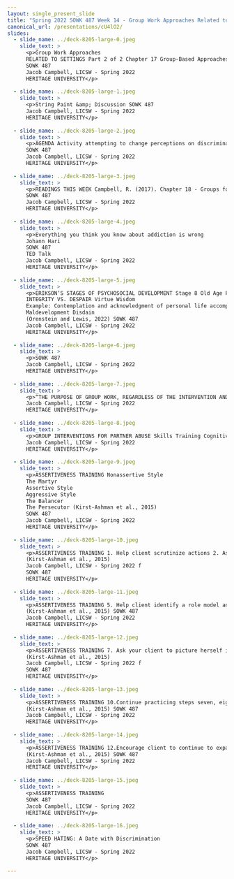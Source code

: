 ```yaml
---
layout: single_present_slide
title: "Spring 2022 SOWK 487 Week 14 - Group Work Approaches Related to Setting II"
canonical_url: /presentations/cU4lO2/
slides:
  - slide_name: ../deck-8205-large-0.jpeg
    slide_text: >
      <p>Group Work Approaches
      RELATED TO SETTINGS Part 2 of 2 Chapter 17 Group-Based Approaches to Preventing Adolescent Substance Abuse: The State of Social Work Science Chapter 18 Groups for older adults Chapter 20 Group Interventions for Partner Abuse
      SOWK 487
      Jacob Campbell, LICSW - Spring 2022
      HERITAGE UNIVERSITY</p>
      
  - slide_name: ../deck-8205-large-1.jpeg
    slide_text: >
      <p>String Paint &amp; Discussion SOWK 487
      Jacob Campbell, LICSW - Spring 2022
      HERITAGE UNIVERSITY</p>
      
  - slide_name: ../deck-8205-large-2.jpeg
    slide_text: >
      <p>AGENDA Activity attempting to change perceptions on discrimination TED Talk about substance abuse Thoughts about developmental process with older adults Group interventions for partner abuse
      SOWK 487
      Jacob Campbell, LICSW - Spring 2022
      HERITAGE UNIVERSITY</p>
      
  - slide_name: ../deck-8205-large-3.jpeg
    slide_text: >
      <p>READINGS THIS WEEK Campbell, R. (2017). Chapter 18 - Groups for older adults. In C. D. Garvin, L. M. Gutierrez, &amp; M. J. Galinsky (Eds.), Handbook of Social Work with Groups (pp. 306-330). The Guilford Press. Córdova, D., Alers-Rojas, F., Perron, B., Salas-Wright, C. P., &amp; Vaughn, M. G. (2017). Chapter 17 - Group-based approaches to preventing adolescent substance abuse: The state of social work science. In C. D. Garvin, L. M. Gutierrez, &amp; M. J. Galinsky Handbook of Social Work with Groups (pp. 287-305). The Guilford Press. Saunders, D. G. (2017). Chapter 20 - Group interventions for partner abuse. In C. D. Garvin, L. M. Gutierrez, &amp; M. J. Galinsky Handbook of Social Work with Groups (pp. 344-359). The Guilford Press.
      SOWK 487
      Jacob Campbell, LICSW - Spring 2022
      HERITAGE UNIVERSITY</p>
      
  - slide_name: ../deck-8205-large-4.jpeg
    slide_text: >
      <p>Everything you think you know about addiction is wrong
      Johann Hari
      SOWK 487
      TED Talk
      Jacob Campbell, LICSW - Spring 2022
      HERITAGE UNIVERSITY</p>
      
  - slide_name: ../deck-8205-large-5.jpeg
    slide_text: >
      <p>ERIKSON’S STAGES OF PSYCHOSOCIAL DEVELOPMENT Stage 8 Old Age Period
      INTEGRITY VS. DESPAIR Virtue Wisdom
      Example: Contemplation and acknowledgment of personal life accomplishments
      Maldevelopment Disdain
      (Orenstein and Lewis, 2022) SOWK 487
      Jacob Campbell, LICSW - Spring 2022
      HERITAGE UNIVERSITY</p>
      
  - slide_name: ../deck-8205-large-6.jpeg
    slide_text: >
      <p>SOWK 487
      Jacob Campbell, LICSW - Spring 2022
      HERITAGE UNIVERSITY</p>
      
  - slide_name: ../deck-8205-large-7.jpeg
    slide_text: >
      <p>“THE PURPOSE OF GROUP WORK, REGARDLESS OF THE INTERVENTION AND THE PHYSICAL AND COGNITIVE LEVELS OF THE PARTICIPANTS, IS TO ENABLE THE OLDER ADULT TO FUNCTION AT THE HIGHEST LEVEL POSSIBLE AND TO PUSH THE BOUNDARIES OF WHAT THE INDIVIDUAL, FAMILY, OR SOCIETY AT LARGE EXPECTS FROM A CERTAIN PERSON IN A CERTAIN SITUATION. GROUPS PROVIDE A CUSHION, A WAY TO SAFELY EXPLORE ONE’S OWN IDENTITY AND TO FORGE NEW CONNECTIONS WITH OTHERS” Campbell (2017) in Handbook of Social Work with Groups, p. 307 SOWK 487
      Jacob Campbell, LICSW - Spring 2022
      HERITAGE UNIVERSITY</p>
      
  - slide_name: ../deck-8205-large-8.jpeg
    slide_text: >
      <p>GROUP INTERVENTIONS FOR PARTNER ABUSE Skills Training Cognitive Restructuring Sex Role Resocialization Awareness of Control Tactics Family Systems Trauma Therapy (Saunders, 2017) SOWK 487
      Jacob Campbell, LICSW - Spring 2022
      HERITAGE UNIVERSITY</p>
      
  - slide_name: ../deck-8205-large-9.jpeg
    slide_text: >
      <p>ASSERTIVENESS TRAINING Nonassertive Style
      The Martyr
      Assertive Style
      Aggressive Style
      The Balancer
      The Persecutor (Kirst-Ashman et al., 2015)
      SOWK 487
      Jacob Campbell, LICSW - Spring 2022
      HERITAGE UNIVERSITY</p>
      
  - slide_name: ../deck-8205-large-10.jpeg
    slide_text: >
      <p>ASSERTIVENESS TRAINING 1. Help client scrutinize actions 2. Ask client to make a record of situations 3. Help client select and focus on some speci ic instances 4.Help client analyze how reacted
      (Kirst-Ashman et al., 2015)
      Jacob Campbell, LICSW - Spring 2022 f
      SOWK 487
      HERITAGE UNIVERSITY</p>
      
  - slide_name: ../deck-8205-large-11.jpeg
    slide_text: >
      <p>ASSERTIVENESS TRAINING 5. Help client identify a role model and examine how that person handled a situation requiring assertiveness 6. Assist your client in identifying a range of other new responses for situations where she lacks assertiveness
      (Kirst-Ashman et al., 2015) SOWK 487
      Jacob Campbell, LICSW - Spring 2022
      HERITAGE UNIVERSITY</p>
      
  - slide_name: ../deck-8205-large-12.jpeg
    slide_text: >
      <p>ASSERTIVENESS TRAINING 7. Ask your client to picture herself in the identi ied problematic situation 8. Help your client practice the way she has envisioned herself being more assertive (role playing, unresolved real life situations) 9. Review new assertive responses
      (Kirst-Ashman et al., 2015)
      Jacob Campbell, LICSW - Spring 2022 f
      SOWK 487
      HERITAGE UNIVERSITY</p>
      
  - slide_name: ../deck-8205-large-13.jpeg
    slide_text: >
      <p>ASSERTIVENESS TRAINING 10.Continue practicing steps seven, eight, and nine until comfortable. 11.Direct client to try out her new assertiveness approach in reallife situations
      (Kirst-Ashman et al., 2015) SOWK 487
      Jacob Campbell, LICSW - Spring 2022
      HERITAGE UNIVERSITY</p>
      
  - slide_name: ../deck-8205-large-14.jpeg
    slide_text: >
      <p>ASSERTIVENESS TRAINING 12.Encourage client to continue to expand her assertiveness repertoire until such behavior becomes part of her personal interactive style 13.Reinforce your client for her achievements in becoming more assertive
      (Kirst-Ashman et al., 2015) SOWK 487
      Jacob Campbell, LICSW - Spring 2022
      HERITAGE UNIVERSITY</p>
      
  - slide_name: ../deck-8205-large-15.jpeg
    slide_text: >
      <p>ASSERTIVENESS TRAINING
      SOWK 487
      Jacob Campbell, LICSW - Spring 2022
      HERITAGE UNIVERSITY</p>
      
  - slide_name: ../deck-8205-large-16.jpeg
    slide_text: >
      <p>SPEED HATING: A Date with Discrimination
      SOWK 487
      Jacob Campbell, LICSW - Spring 2022
      HERITAGE UNIVERSITY</p>
      
---
```

